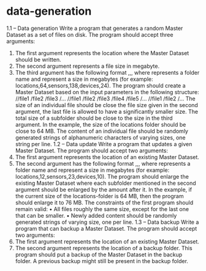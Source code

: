 # data-generation

1.1 – Data generation
Write a program that generates a random Master Dataset as a set of files on disk.
The program should accept three arguments:
1. The first argument represents the location where the Master Dataset should be written.
2. The second argument represents a file size in megabyte.
3. The third argument has the following format <name1>,<size1>,<name2>,<size2> where <name>
represents a folder name and <size> represent a size in megabytes (for example:
locations,64,sensors,138,devices,24).
The program should create a Master Dataset based on the input parameters in the following structure:
<input-folder>/<name1>/file1
/file2
/file3
/…
/<name2>/file1
/file2
/file3
/file4
/file5
/…
/<name3>/file1
/file2
/…
The size of an individual file should be close the file size given in the second argument, the last file is
allowed to have a significantly smaller size. The total size of a subfolder should be close to the size in the
third argument.
In the example, the size of the locations folder should be close to 64 MB.
The content of an individual file should be randomly generated strings of alphanumeric characters of varying
sizes, one string per line.
1.2 – Data update
Write a program that updates a given Master Dataset.
The program should accept two arguments:
1. The first argument represents the location of an existing Master Dataset.
2. The second argument has the following format <name1>,<size1>,<name2>,<size2> where <name>
represents a folder name and <size> represent a size in megabytes (for example:
locations,12,sensors,23,devices,10).
The program should enlarge the existing Master Dataset where each subfolder mentioned in the second
argument should be enlarged by the amount after it.
In the example, if the current size of the locations-folder is 64 MB, then the program should enlarge it to 76
MB.
The constraints of the first program should remain valid:
• All files roughly the same size, except for the last one that can be smaller.
• Newly added content should be randomly generated strings of varying size, one per line.
1.3 – Data backup
Write a program that can backup a Master Dataset.
The program should accept two arguments:
1. The first argument represents the location of an existing Master Dataset.
2. The second argument represents the location of a backup folder.
This program should put a backup of the Master Dataset in the backup folder. A previous backup might still
be present in the backup folder.
